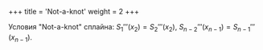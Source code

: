+++
title = 'Not-a-knot'
weight = 2
+++

Условия "Not-a-knot" сплайна: $S_1'''(x_2) = S_2'''(x_2), \ S_{n-2}'''(x_{n-1}) = S_{n-1}'''(x_{n-1})$.